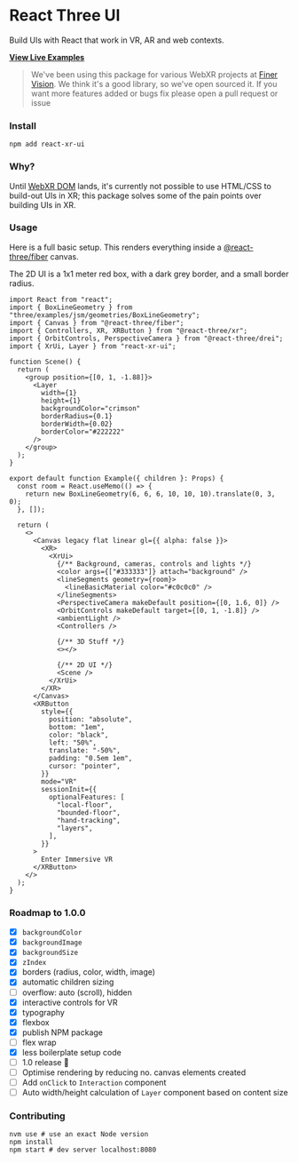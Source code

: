 # React Three UI

Build UIs with React that work in VR, AR and web contexts.

[**View Live Examples**](https://enijar.github.io/react-xr-ui/)

> We've been using this package for various WebXR projects at [Finer Vision](https://github.com/finer-vision). We think it's a good
> library, so we've open sourced it. If you want more features added or bugs fix please open a pull request or issue

### Install

```shell
npm add react-xr-ui
```

### Why?

Until [WebXR DOM](https://www.w3.org/TR/webxr-dom-overlays-1/) lands, it's currently not possible to use HTML/CSS to build-out UIs in XR; this
package solves some of the pain points over building UIs in XR.

### Usage

Here is a full basic setup. This renders everything inside a [@react-three/fiber](https://github.com/pmndrs/react-three-fiber)
canvas.

The 2D UI is a 1x1 meter red box, with a dark grey border, and a small border radius.

```tsx
import React from "react";
import { BoxLineGeometry } from "three/examples/jsm/geometries/BoxLineGeometry";
import { Canvas } from "@react-three/fiber";
import { Controllers, XR, XRButton } from "@react-three/xr";
import { OrbitControls, PerspectiveCamera } from "@react-three/drei";
import { XrUi, Layer } from "react-xr-ui";

function Scene() {
  return (
    <group position={[0, 1, -1.88]}>
      <Layer
        width={1}
        height={1}
        backgroundColor="crimson"
        borderRadius={0.1}
        borderWidth={0.02}
        borderColor="#222222"
      />
    </group>
  );
}

export default function Example({ children }: Props) {
  const room = React.useMemo(() => {
    return new BoxLineGeometry(6, 6, 6, 10, 10, 10).translate(0, 3, 0);
  }, []);

  return (
    <>
      <Canvas legacy flat linear gl={{ alpha: false }}>
        <XR>
          <XrUi>
            {/** Background, cameras, controls and lights */}
            <color args={["#333333"]} attach="background" />
            <lineSegments geometry={room}>
              <lineBasicMaterial color="#c0c0c0" />
            </lineSegments>
            <PerspectiveCamera makeDefault position={[0, 1.6, 0]} />
            <OrbitControls makeDefault target={[0, 1, -1.8]} />
            <ambientLight />
            <Controllers />

            {/** 3D Stuff */}
            <></>

            {/** 2D UI */}
            <Scene />
          </XrUi>
        </XR>
      </Canvas>
      <XRButton
        style={{
          position: "absolute",
          bottom: "1em",
          color: "black",
          left: "50%",
          translate: "-50%",
          padding: "0.5em 1em",
          cursor: "pointer",
        }}
        mode="VR"
        sessionInit={{
          optionalFeatures: [
            "local-floor",
            "bounded-floor",
            "hand-tracking",
            "layers",
          ],
        }}
      >
        Enter Immersive VR
      </XRButton>
    </>
  );
}
```

### Roadmap to 1.0.0

- [x] `backgroundColor`
- [x] `backgroundImage`
- [x] `backgroundSize`
- [x] `zIndex`
- [x] borders (radius, color, width, image)
- [x] automatic children sizing
- [ ] overflow: auto (scroll), hidden
- [x] interactive controls for VR
- [x] typography
- [x] flexbox
- [x] publish NPM package
- [ ] flex wrap
- [x] less boilerplate setup code
- [ ] 1.0 release 🎉
- [ ] Optimise rendering by reducing no. canvas elements created
- [ ] Add `onClick` to `Interaction` component
- [ ] Auto width/height calculation of `Layer` component based on
      content size

### Contributing

```shell
nvm use # use an exact Node version
npm install
npm start # dev server localhost:8080
```
